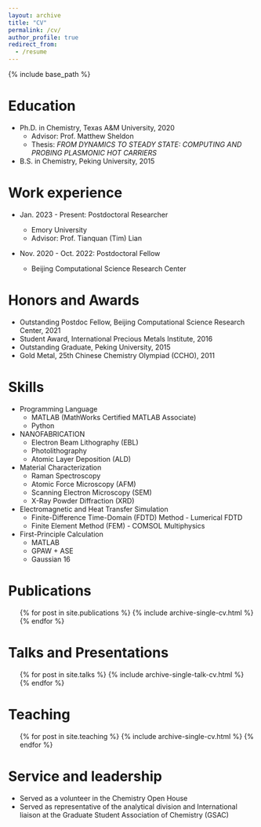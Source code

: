 ```yaml
---
layout: archive
title: "CV"
permalink: /cv/
author_profile: true
redirect_from:
  - /resume
---
```


{% include base_path %}

Education
======
* Ph.D. in Chemistry, Texas A&M University, 2020
  * Advisor: Prof. Matthew Sheldon
  * Thesis: *FROM DYNAMICS TO STEADY STATE: COMPUTING AND PROBING PLASMONIC HOT CARRIERS*
* B.S. in Chemistry, Peking University, 2015


Work experience
======
* Jan. 2023 - Present: Postdoctoral Researcher
  * Emory University
  * Advisor: Prof. Tianquan (Tim) Lian

* Nov. 2020 - Oct. 2022: Postdoctoral Fellow
  * Beijing Computational Science Research Center

Honors and Awards
=====
* Outstanding Postdoc Fellow, Beijing Computational Science Research Center, 2021
* Student Award, International Precious Metals Institute, 2016
* Outstanding Graduate, Peking University, 2015
* Gold Metal, 25th Chinese Chemistry Olympiad (CCHO), 2011

Skills
======
* Programming Language
  * MATLAB (MathWorks Certified MATLAB Associate)
  * Python
* NANOFABRICATION
  * Electron Beam Lithography (EBL)
  * Photolithography
  * Atomic Layer Deposition (ALD)
* Material Characterization
  * Raman Spectroscopy
  * Atomic Force Microscopy (AFM)
  * Scanning Electron Microscopy (SEM)
  * X-Ray Powder Diffraction (XRD)
* Electromagnetic and Heat Transfer Simulation
  * Finite-Difference Time-Domain (FDTD) Method - Lumerical FDTD
  * Finite Element Method (FEM) - COMSOL Multiphysics
* First-Principle Calculation
  * MATLAB 
  * GPAW + ASE
  * Gaussian 16

Publications
======
  <ul>{% for post in site.publications %}
    {% include archive-single-cv.html %}
  {% endfor %}</ul>
  
Talks and Presentations
======
  <ul>{% for post in site.talks %}
    {% include archive-single-talk-cv.html %}
  {% endfor %}</ul>
  
Teaching
======
  <ul>{% for post in site.teaching %}
    {% include archive-single-cv.html %}
  {% endfor %}</ul>
  
Service and leadership
======
* Served as a volunteer in the Chemistry Open House
* Served as representative of the analytical division and International liaison at the Graduate Student Association of Chemistry (GSAC)
